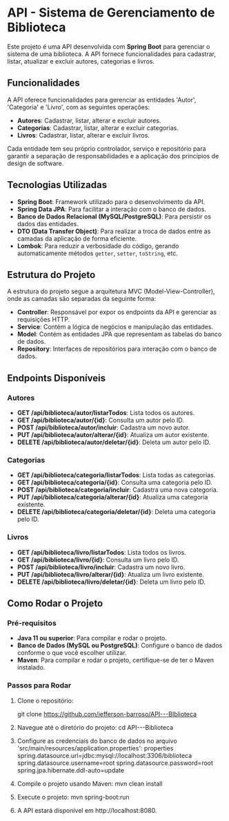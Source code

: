 
# API - Sistema de Gerenciamento de Biblioteca

Este projeto é uma API desenvolvida com **Spring Boot** para gerenciar o sistema de uma biblioteca. A API fornece funcionalidades para cadastrar, listar, atualizar e excluir autores, categorias e livros.

## Funcionalidades

A API oferece funcionalidades para gerenciar as entidades 'Autor', 'Categoria' e 'Livro', com as seguintes operações:

- **Autores**: Cadastrar, listar, alterar e excluir autores.
- **Categorias**: Cadastrar, listar, alterar e excluir categorias.
- **Livros**: Cadastrar, listar, alterar e excluir livros.

Cada entidade tem seu próprio controlador, serviço e repositório para garantir a separação de responsabilidades e a aplicação dos princípios de design de software.

## Tecnologias Utilizadas

- **Spring Boot**: Framework utilizado para o desenvolvimento da API.
- **Spring Data JPA**: Para facilitar a interação com o banco de dados.
- **Banco de Dados Relacional (MySQL/PostgreSQL)**: Para persistir os dados das entidades.
- **DTO (Data Transfer Object)**: Para realizar a troca de dados entre as camadas da aplicação de forma eficiente.
- **Lombok**: Para reduzir a verbosidade do código, gerando automaticamente métodos `getter`, `setter`, `toString`, etc.

## Estrutura do Projeto

A estrutura do projeto segue a arquitetura MVC (Model-View-Controller), onde as camadas são separadas da seguinte forma:

- **Controller**: Responsável por expor os endpoints da API e gerenciar as requisições HTTP.
- **Service**: Contém a lógica de negócios e manipulação das entidades.
- **Model**: Contém as entidades JPA que representam as tabelas do banco de dados.
- **Repository**: Interfaces de repositórios para interação com o banco de dados.

## Endpoints Disponíveis

### Autores

- **GET /api/biblioteca/autor/listarTodos**: Lista todos os autores.
- **GET /api/biblioteca/autor/{id}**: Consulta um autor pelo ID.
- **POST /api/biblioteca/autor/incluir**: Cadastra um novo autor.
- **PUT /api/biblioteca/autor/alterar/{id}**: Atualiza um autor existente.
- **DELETE /api/biblioteca/autor/deletar/{id}**: Deleta um autor pelo ID.

### Categorias

- **GET /api/biblioteca/categoria/listarTodos**: Lista todas as categorias.
- **GET /api/biblioteca/categoria/{id}**: Consulta uma categoria pelo ID.
- **POST /api/biblioteca/categoria/incluir**: Cadastra uma nova categoria.
- **PUT /api/biblioteca/categoria/alterar/{id}**: Atualiza uma categoria existente.
- **DELETE /api/biblioteca/categoria/deletar/{id}**: Deleta uma categoria pelo ID.

### Livros

- **GET /api/biblioteca/livro/listarTodos**: Lista todos os livros.
- **GET /api/biblioteca/livro/{id}**: Consulta um livro pelo ID.
- **POST /api/biblioteca/livro/incluir**: Cadastra um novo livro.
- **PUT /api/biblioteca/livro/alterar/{id}**: Atualiza um livro existente.
- **DELETE /api/biblioteca/livro/deletar/{id}**: Deleta um livro pelo ID.

## Como Rodar o Projeto

### Pré-requisitos

- **Java 11 ou superior**: Para compilar e rodar o projeto.
- **Banco de Dados (MySQL ou PostgreSQL)**: Configure o banco de dados conforme o que você escolher utilizar.
- **Maven**: Para compilar e rodar o projeto, certifique-se de ter o Maven instalado.

### Passos para Rodar

1. Clone o repositório:

   git clone https://github.com/jefferson-barroso/API---BIblioteca

2. Navegue até o diretório do projeto:
   cd API---Biblioteca


3. Configure as credenciais do banco de dados no arquivo 'src/main/resources/application.properties':
  properties
   spring.datasource.url=jdbc:mysql://localhost:3306/biblioteca
   spring.datasource.username=root
   spring.datasource.password=root
   spring.jpa.hibernate.ddl-auto=update


4. Compile o projeto usando Maven:
   mvn clean install


5. Execute o projeto:
   mvn spring-boot:run


6. A API estará disponível em http://localhost:8080.



